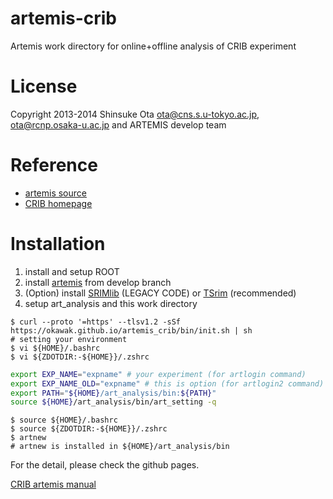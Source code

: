 # artemis-crib

Artemis work directory for online+offline analysis of CRIB experiment

# License

Copyright 2013-2014 Shinsuke Ota <ota@cns.s.u-tokyo.ac.jp>, <ota@rcnp.osaka-u.ac.jp> and ARTEMIS develop team

# Reference

- [artemis source](https://github.com/artemis-dev/artemis/tree/develop)
- [CRIB homepage](https://www.cns.s.u-tokyo.ac.jp/crib/crib-new/home-jp/)

# Installation

1. install and setup ROOT
2. install [artemis](https://github.com/artemis-dev/artemis/tree/develop) from develop branch
3. (Option) install [SRIMlib](https://github.com/okawak/SRIMlib) (LEGACY CODE) or [TSrim](https://www.cns.s.u-tokyo.ac.jp/gitlab/hayakawa/tsrim) (recommended)
4. setup art_analysis and this work directory

```shell
$ curl --proto '=https' --tlsv1.2 -sSf https://okawak.github.io/artemis_crib/bin/init.sh | sh
# setting your environment
$ vi ${HOME}/.bashrc
$ vi ${ZDOTDIR:-${HOME}}/.zshrc
```
```bash
export EXP_NAME="expname" # your experiment (for artlogin command)
export EXP_NAME_OLD="expname" # this is option (for artlogin2 command)
export PATH="${HOME}/art_analysis/bin:${PATH}"
source ${HOME}/art_analysis/bin/art_setting -q
```
```shell
$ source ${HOME}/.bashrc
$ source ${ZDOTDIR:-${HOME}}/.zshrc
$ artnew
# artnew is installed in ${HOME}/art_analysis/bin
```

For the detail, please check the github pages.
<p><a href="https://okawak.github.io/artemis_crib/" target="_blank">CRIB artemis manual</a></p>
